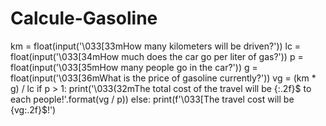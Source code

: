 # Calcule-Gasoline
km = float(input('\033[33mHow many kilometers will be driven?'))
lc = float(input('\033[34mHow much does the car go per liter of gas?'))
p = float(input('\033[35mHow many people go in the car?'))
g = float(input('\033[36mWhat is the price of gasoline currently?'))
vg = (km * g) / lc
if p > 1:
    print('\033(32mThe total cost of the travel will be {:.2f}$ to each people!'.format(vg / p))
else:
    print(f'\033[The travel cost will be {vg:.2f}$!')
